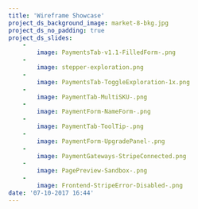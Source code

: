 ```yaml
---
title: 'Wireframe Showcase'
project_ds_background_image: market-8-bkg.jpg
project_ds_no_padding: true
project_ds_slides:
    -
        image: PaymentsTab-v1.1-FilledForm-.png
    -
        image: stepper-exploration.png
    -
        image: PaymentsTab-ToggleExploration-1x.png
    -
        image: PaymentTab-MultiSKU-.png
    -
        image: PaymentForm-NameForm-.png
    -
        image: PaymentTab-ToolTip-.png
    -
        image: PaymentForm-UpgradePanel-.png
    -
        image: PaymentGateways-StripeConnected.png
    -
        image: PagePreview-Sandbox-.png
    -
        image: Frontend-StripeError-Disabled-.png
date: '07-10-2017 16:44'
---
```


